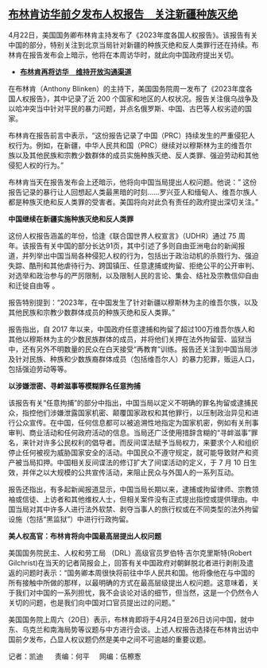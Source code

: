<!--1713816360000-->
[布林肯访华前夕发布人权报告　关注新疆种族灭绝](https://www.rfa.org/mandarin/yataibaodao/shaoshuminzu/kw-04222024160458.html)
------

<p><span style="font-weight: 400;">4月22日，美国国务卿布林肯主持发布了《2023年度各国人权报告》。该报告有关中国的部分，特别关注到北京当局针对</span><span style="font-weight: 400;">新疆的种族灭绝和反人类罪行还在持续。</span><span style="font-weight: 400;">布林肯在报告发布会上暗示，他将在本周访华时，就此向中国政府提出关切。</span></p><ul><li><strong><a href="https://www.rfa.org/mandarin/yataibaodao/junshiwaijiao/ql1-04222024094450.html">布林肯再将访华　维持开放沟通渠道</a></strong></li></ul><p><span style="font-weight: 400;">在</span><span style="font-weight: 400;">布林肯（Anthony Blinken）的主持下，</span><span style="font-weight: 400;">美国国务院周一发布了《2023年度各国人权报告》，其中记录了近 200 个国家和地区的人权状况。报告关注俄乌战争及以哈冲突当中针对平民的暴力问题，并点名俄罗斯、中国、古巴等人权劣迹的国家。</span></p><p><span style="font-weight: 400;">布林肯在</span><span style="font-weight: 400;">报告前言中表示，“这份报告记录了中国（PRC）持续发生的严重侵犯人权行为。例如，在新疆，中华人民共和国（PRC）继续对以穆斯林为主的维吾尔族以及其他民族和宗教少数群体的成员实施种族灭绝、反人类罪、强迫劳动和其他侵犯人权的行为。”</span></p><p><span style="font-weight: 400;">布林肯当天在报告发布会上还暗示，他将向中国当局提出人权问题。他说：”</span><span style="font-weight: 400;"> 这份报告记录的暴行让人回想起人类最黑暗的时刻……罗兴亚人和缅甸人、维吾尔</span><span style="font-weight: 400;">族</span><span style="font-weight: 400;">人都是种族灭绝和反人类罪的受害者。美国将向对此负有责任的政府提出深切关注。</span><span style="font-weight: 400;">”</span></p><p><b>中国继续在新疆实施种族灭绝和反人类罪</b></p><p><span style="font-weight: 400;">这份人权报告涵盖的年份，恰逢《联合国世界人权宣言》（UDHR）通过 75 周年。</span><span style="font-weight: 400;">该报告有关中国的部分</span><span style="font-weight: 400;">长达91页，其中引述了多则自由亚洲电台的新闻报道，并列举出中国当局各种侵犯人权的行为，包括出于政治动机的</span><span style="font-weight: 400;">杀戮</span><span style="font-weight: 400;">行为、强迫失踪、</span><span style="font-weight: 400;">酷刑和其他虐待行为、</span><span style="font-weight: 400;">跨国镇压、</span><span style="font-weight: 400;">任意逮捕或拘留、拒绝公平的公开审判、对选举和政治参与的严厉限制，</span><span style="font-weight: 400;">以及限制人民的言论、集会、结社及宗教信仰自由和</span><span style="font-weight: 400;">迁徙自由等 。</span></p><p><span style="font-weight: 400;">报告特别提到：“2023年，在中国发生了针对新疆以穆斯林为主的维吾尔族，以及其他民族和宗教少数群体成员的种族灭绝和反人类罪。”</span></p><p><span style="font-weight: 400;">报告指出，自 2017 年以来，中国政府任意逮捕和拘留了超过100万维吾尔族人和其他以穆斯林为主的少数民族群体的成员，并将他们关押在法外拘留营、监狱当中，还有另外不明数量的民众在白天接受“再教育”训练。报告还关注到中国当局涉及针对民族、种族和少数族裔群体成员（包括维吾尔人）的暴力犯罪，贩运人口，包括强迫劳动等等。</span></p><p><b>以涉嫌泄<strong>密</strong>、寻衅滋事等模糊罪名任意拘捕</b></p><p><span style="font-weight: 400;">该报告有关“任意拘捕”的部分中指出，中国当局以定义不明确的罪名拘留或逮捕民众，指控他们涉嫌泄露国家机密、颠覆国家政权和其他罪行，以压制政治异见和进行公众宣传。在中国，任何信息都可以被追溯性地指定为国家机密，例如有关刑事审判、商业活动和任何政府活动的信息。当局还广泛使用措辞含糊的“寻衅滋事”罪名，来针对许多公民权利的倡导者。而反间谍法赋予当局权力，来要求个人和组织停止任何被视为威胁国家安全的活动。中国民众不遵守规定，就可能导致财产和资产被当局扣押。中国相关反间谍法的修订扩大了间谍活动的定义，于 7 月 10 日生效，并伴之以大规模的公共宣传活动，来阻止民众与外国人的一系列互动。</span></p><p><span style="font-weight: 400;">报告还指出，有多起新闻报道显示，中国当局长期以来，逮捕或拘留律师、宗教领袖或信徒、上访者和其他维权人士，但相关案件没有正式提出指控或提供理由。中国当局对其中许多人进行法外软禁、剥夺当事人的旅行权或在不同类型的法外拘留设施（包括“黑监狱”）中进行行政拘留。</span></p><p><b>美人权高官：布林肯将向中国最高层提出人权问题</b></p><p><span style="font-weight: 400;"><span>美国国务院民主、人权和劳工局 （DRL）高级官员罗伯特·吉尔克里斯特(Robert Gilchrist)在当天的记者简报会上，回答有关中国政府对朝鲜脱北者进行剥削及遣返的问题时表示：“国务卿本周很快将前往中华人民共和国。他将像他在与中国的所有接触中所做的那样，以最明确的方式在最高层级提出人权问题。这意味着，关于我们对中国的一系列担忧，</span>我不会谈论对话的细节，<span>但当然，这是一个仍然令人关切的问题，也是我们向中国对口官员提出过的问题。”</span></span></p><p><span style="font-weight: 400;">美国国务院上周六（20日）表示，布林肯即将于4月24日至26日访问中国，就中东、乌克兰和南海局势等议题与中方进行会谈。上述人权报告选择在布林肯出访中国前夕发布，凸显人权议题仍然是美中之间不可逾越的重要议题。</span></p><p><span style="font-weight: 400;">记者：凯迪      责编：何平     网编：伍檫愙</span></p>
